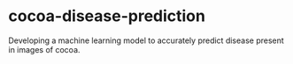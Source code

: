# cocoa-disease-prediction
Developing a machine learning model to accurately predict disease present in images of cocoa.

